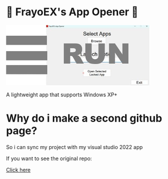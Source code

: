 # 💾 FrayoEX's App Opener 💾

![App Screenshot](RepoImages/RUN.png)

A lightweight app that supports Windows XP+

# Why do i make a second github page?
So i can sync my project with my visual studio 2022 app

If you want to see the original repo:

<a href="https://www.example.com">Click here</a>